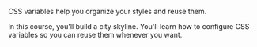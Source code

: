 CSS variables help you organize your styles and reuse them.

In this course, you'll build a city skyline. You'll learn how to configure CSS variables so you can reuse them whenever you want.

